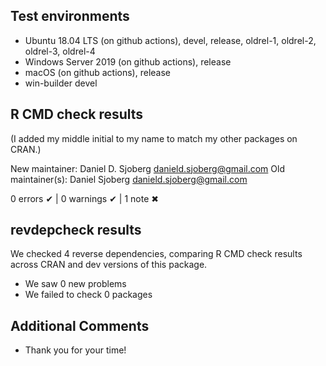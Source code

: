 ## Test environments
* Ubuntu 18.04 LTS (on github actions), devel, release, oldrel-1, oldrel-2, oldrel-3, oldrel-4
* Windows Server 2019 (on github actions), release
* macOS (on github actions), release
* win-builder devel

## R CMD check results

(I added my middle initial to my name to match my other packages on CRAN.)

  New maintainer:
    Daniel D. Sjoberg <danield.sjoberg@gmail.com>
  Old maintainer(s):
    Daniel Sjoberg <danield.sjoberg@gmail.com>

0 errors ✔ | 0 warnings ✔ | 1 note ✖

## revdepcheck results

We checked 4 reverse dependencies, comparing R CMD check results across CRAN and dev versions of this package.

 * We saw 0 new problems
 * We failed to check 0 packages

## Additional Comments

* Thank you for your time!
